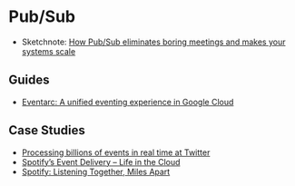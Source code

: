 # Pub/Sub

- Sketchnote: [How Pub/Sub eliminates boring meetings and makes your systems scale](https://cloud.google.com/blog/topics/developers-practitioners/how-pubsub-eliminates-boring-meetings-and-makes-your-systems-scale)

## Guides
- [Eventarc: A unified eventing experience in Google Cloud](https://cloud.google.com/blog/topics/developers-practitioners/eventarc-unified-eventing-experience-google-cloud)

## Case Studies
- [Processing billions of events in real time at Twitter](https://blog.twitter.com/engineering/en_us/topics/infrastructure/2021/processing-billions-of-events-in-real-time-at-twitter-)
- [Spotify’s Event Delivery – Life in the Cloud](https://engineering.atspotify.com/2019/11/12/spotifys-event-delivery-life-in-the-cloud/)
- [Spotify: Listening Together, Miles Apart](https://engineering.atspotify.com/2020/09/03/listening-together-miles-apart/)
